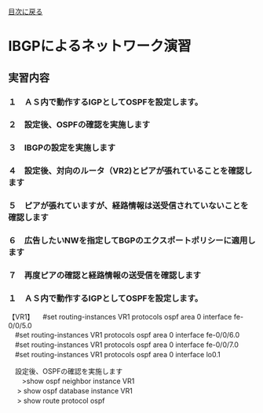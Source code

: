 [目次に戻る](./Junos-BGP-exercises.md) <br>

# IBGPによるネットワーク演習

## 実習内容<br>
### １　ＡＳ内で動作するIGPとしてOSPFを設定します。
### ２　設定後、OSPFの確認を実施します
### ３　IBGPの設定を実施します
### ４　設定後、対向のルータ（VR2)とピアが張れていることを確認します
### ５　ピアが張れていますが、経路情報は送受信されていないことを確認します
### ６　広告したいNWを指定してBGPのエクスポートポリシーに適用します
### ７　再度ピアの確認と経路情報の送受信を確認します



### １　ＡＳ内で動作するIGPとしてOSPFを設定します。
【VR1】
　#set routing-instances VR1 protocols ospf area 0 interface fe-0/0/5.0<br>
　#set routing-instances VR1 protocols ospf area 0 interface fe-0/0/6.0<br>
　#set routing-instances VR1 protocols ospf area 0 interface fe-0/0/7.0<br>
　#set routing-instances VR1 protocols ospf area 0 interface lo0.1<br>

　設定後、OSPFの確認を実施します<br>
　　>show ospf neighbor instance VR1<br>
　  > show ospf database instance VR1<br>
　  > show route protocol ospf<br>
